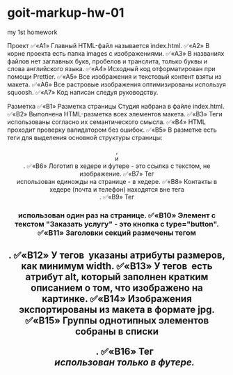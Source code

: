 # goit-markup-hw-01

my 1st homework

Проект
✅«A1» Главный HTML-файл называется index.html.
✅«A2» В корне проекта есть папка images с изображениями.
✅«A3» В названиях файлов нет заглавных букв, пробелов и транслита, только буквы и слова английского языка.
✅«A4» Исходный код отформатирован при помощи Prettier.
✅«A5» Все изображения и текстовый контент взяты из макета.
✅«A6» Все растровые изображения оптимизированы используя squoosh.
✅«A7» Код написан следуя руководству.

Разметка
✅«B1» Разметка страницы Студия набрана в файле index.html.
✅«B2» Выполнена HTML-разметка всех элементов макета.
✅«B3» Теги использованы согласно их семантического смысла.
✅«B4» HTML проходит проверку валидатором без ошибок.
✅«B5» В разметке есть теги для выделения основной структуры страницы: <header>, <main> и <footer>.
✅«B6» Логотип в хедере и футере - это ссылка с текстом, не изображение.
✅«B7» Тег <nav> использован единожды на странице - в хедере.
✅«B8» Контакты в хедере (почта и телефон) находятся вне тега <nav>.
✅«B9» Тег <h1> использован один раз на странице.
✅«B10» Элемент с текстом "Заказать услугу" - это кнопка с type="button".
✅«B11» Заголовки секций размечены тегом <h2>.
✅«B12» У тегов <img> указаны атрибуты размеров, как минимум width.
✅«B13» У тегов <img> есть атрибут alt, который заполнен кратким описанием о том, что изображено на картинке.
✅«B14» Изображения экспортированы из макета в формате jpg.
✅«B15» Группы однотипных элементов собраны в списки <ul>.
✅«B16» Тег <address> использован только в футере.

